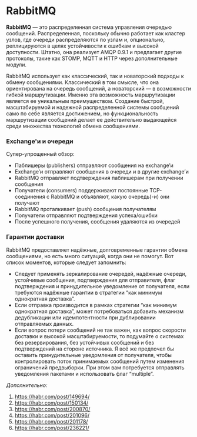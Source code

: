 # RabbitMQ

**RabbitMQ** — это распределенная система управления очередью сообщений. Распределенная, поскольку обычно работает как кластер узлов, где очереди распределяются по узлам и, опционально, реплицируются в целях устойчивости к ошибкам и высокой доступности. Штатно, она реализует AMQP 0.9.1 и предлагает другие протоколы, такие как STOMP, MQTT и HTTP через дополнительные модули.

RabbitMQ использует как классический, так и новаторский подходы к обмену сообщениями. Классический в том смысле, что она ориентирована на очередь сообщений, а новаторский — в возможности гибкой маршрутизации. Именно эта возможность маршрутизации является ее уникальным преимуществом. Создание быстрой, масштабируемой и надежной распределенной системы сообщений само по себе является достижением, но функциональность маршрутизации сообщений делает ее действительно выдающейся среди множества технологий обмена сообщениями.

### Exchange'и и очереди

Супер-упрощенный обзор:

- Паблишеры (publishers) отправляют сообщения на exchange’и
- Exchange’и отправляют сообщения в очереди и в другие exchange’и
- RabbitMQ отправляет подтверждения паблишерам при получении сообщения
- Получатели (consumers) поддерживают постоянные TCP-соединения с RabbitMQ и объявляют, какую очередь(-и) они получают
- RabbitMQ проталкивает (push) сообщения получателям
- Получатели отправляют подтверждения успеха/ошибки
- После успешного получения, сообщения удаляются из очередей

### Гарантии доставки

RabbitMQ предоставляет надёжные, долговременные гарантии обмена сообщениями, но есть много ситуаций, когда они не помогут. Вот список моментов, которые следует запомнить:

- Следует применять зеркалирование очередей, надёжные очереди, устойчивые сообщения, подтверждения для отправителя, флаг подтверждения и принудительное уведомление от получателя, если требуются надёжные гарантии в стратегии “как минимум однократная доставка”.
- Если отправка производится в рамках стратегии “как минимум однократная доставка”, может потребоваться добавить механизм дедубликации или идемпотентности при дублировании отправляемых данных.
- Если вопрос потери сообщений не так важен, как вопрос скорости доставки и высокой масштабируемости, то подумайте о системах без резервирования, без устойчивых сообщений и без подтверждений на стороне источника. Я всё же предпочел бы оставить принудительные уведомления от получателя, чтобы контролировать поток принимаемых сообщений путем изменения ограничений предвыборки. При этом вам потребуется отправлять уведомления пакетами и использовать флаг “multiple”.

*Дополнительно:*

1. https://habr.com/post/149694/
2. https://habr.com/post/150134/
3. https://habr.com/post/200870/
4. https://habr.com/post/201096/
5. https://habr.com/post/201178/
6. https://habr.com/post/236221/